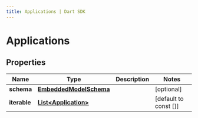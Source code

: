 ```yaml
---
title: Applications | Dart SDK
---
```


# Applications

## Properties
Name | Type | Description | Notes
------------ | ------------- | ------------- | -------------
**schema** | [**EmbeddedModelSchema**](EmbeddedModelSchema) |  | [optional] 
**iterable** | [**List\<Application\>**](Application) |  | [default to const []]


